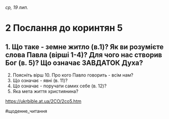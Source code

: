 
_ср, 19 лип._

# 2 Послання до коринтян 5

## 1. Що таке - земне житло (в.1)? Як ви розумієте слова Павла (вірші 1-4)? Для чого нас створив Бог (в. 5)? Що означає ЗАВДАТОК Духа?
2. Поясніть вірш 10. Про кого Павло говорить - всім нам?
3. Що означає - явні (в. 11)?
4. Що означає - поручати самих себе (в. 12)?
5. Яка мета життя християнина?

https://ukrbible.at.ua/2CO/2co5.htm 

#щоденне_читання
